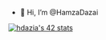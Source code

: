 - 👋 Hi, I’m @HamzaDazai

[![hdazia's 42 stats](https://badge.mediaplus.ma/levi/hdazia)](https://github.com/oakoudad/badge42)

